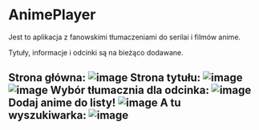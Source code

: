 # AnimePlayer
Jest to aplikacja z fanowskimi tłumaczeniami do serilai i filmów anime.

Tytuły, informacje i odcinki są na bieżąco dodawane.


Strona główna:
![image](https://user-images.githubusercontent.com/51681610/216769755-5143b447-48c1-4a2c-89ec-bcbf19ecffa4.png)
Strona tytułu:
![image](https://user-images.githubusercontent.com/51681610/214106970-1b1f74d1-d80c-4bd0-9700-660d62d8ac47.png)
![image](https://user-images.githubusercontent.com/51681610/214107001-fa73caa9-145d-42c9-9613-c86ab84fc6da.png)
Wybór tłumacznia dla odcinka:
![image](https://user-images.githubusercontent.com/51681610/214108093-94a2b665-fb08-405d-8461-50007c218031.png)
Dodaj anime do listy!
![image](https://user-images.githubusercontent.com/51681610/214107276-e6083ded-a9d7-412d-996d-b9c53b7e2e9e.png)
A tu wyszukiwarka:
![image](https://user-images.githubusercontent.com/51681610/214107363-7d522697-746a-46f2-b392-79ebba96fbe8.png)
 -
